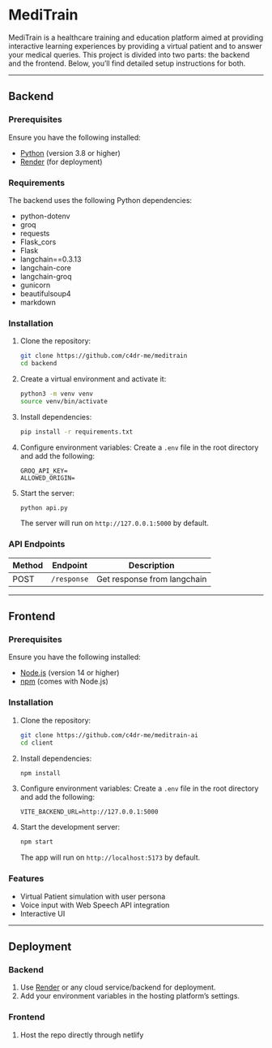 # MediTrain

MediTrain is a healthcare training and education platform aimed at providing interactive learning experiences by providing a virtual patient and to answer your medical queries. This project is divided into two parts: the backend and the frontend. Below, you’ll find detailed setup instructions for both.

---

## Backend

### Prerequisites

Ensure you have the following installed:

- [Python](https://www.python.org/) (version 3.8 or higher)
- [Render](https://render.com/) (for deployment)

### Requirements

The backend uses the following Python dependencies:

- python-dotenv
- groq
- requests
- Flask_cors
- Flask
- langchain==0.3.13
- langchain-core
- langchain-groq
- gunicorn
- beautifulsoup4
- markdown

### Installation

1. Clone the repository:

   ```bash
   git clone https://github.com/c4dr-me/meditrain
   cd backend
   ```

2. Create a virtual environment and activate it:

   ```bash
   python3 -m venv venv
   source venv/bin/activate
   ```

3. Install dependencies:

   ```bash
   pip install -r requirements.txt
   ```

4. Configure environment variables:
   Create a `.env` file in the root directory and add the following:

   ```env
   GROQ_API_KEY=
   ALLOWED_ORIGIN=
   ```

5. Start the server:

   ```bash
   python api.py
   ```

   The server will run on `http://127.0.0.1:5000` by default.

### API Endpoints

| Method | Endpoint    | Description                 |
| ------ | ----------- | --------------------------- |
| POST   | `/response` | Get response from langchain |

---

## Frontend

### Prerequisites

Ensure you have the following installed:

- [Node.js](https://nodejs.org/) (version 14 or higher)
- [npm](https://www.npmjs.com/) (comes with Node.js)

### Installation

1. Clone the repository:

   ```bash
   git clone https://github.com/c4dr-me/meditrain-ai
   cd client
   ```

2. Install dependencies:

   ```bash
   npm install
   ```

3. Configure environment variables:
   Create a `.env` file in the root directory and add the following:

   ```env
   VITE_BACKEND_URL=http://127.0.0.1:5000
   ```

4. Start the development server:

   ```bash
   npm start
   ```

   The app will run on `http://localhost:5173` by default.

### Features

- Virtual Patient simulation with user persona
- Voice input with Web Speech API integration
- Interactive UI

---

## Deployment

### Backend

1. Use [Render](https://render.com/) or any cloud service/backend for deployment.
2. Add your environment variables in the hosting platform’s settings.

### Frontend

1. Host the repo directly through netlify
